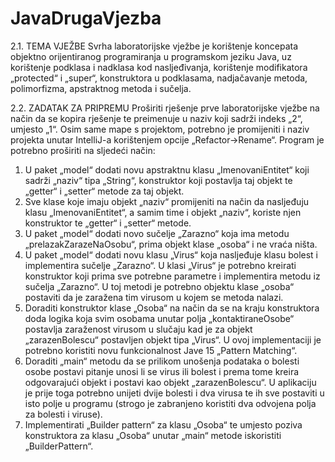 # JavaDrugaVjezba

2.1. TEMA VJEŽBE
Svrha laboratorijske vježbe je korištenje koncepata objektno
orijentiranog programiranja u programskom jeziku Java, uz korištenje
podklasa i nadklasa kod nasljeđivanja, korištenje modifikatora
„protected“ i „super“, konstruktora u podklasama, nadjačavanje metoda,
polimorfizma, apstraktnog metoda i sučelja.

2.2. ZADATAK ZA PRIPREMU
Proširiti rješenje prve laboratorijske vježbe na način da se kopira
rješenje te preimenuje u naziv koji sadrži indeks „2“, umjesto „1“. Osim
same mape s projektom, potrebno je promijeniti i naziv projekta unutar
IntelliJ-a korištenjem opcije „Refactor->Rename“. Program je potrebno
proširiti na sljedeći način:
1. U paket „model“ dodati novu apstraktnu klasu „ImenovaniEntitet“
koji sadrži „naziv“ tipa „String“, konstruktor koji postavlja taj objekt
te „getter“ i „setter“ metode za taj objekt.
2. Sve klase koje imaju objekt „naziv“ promijeniti na način da nasljeđuju
klasu „ImenovaniEntitet“, a samim time i objekt „naziv“, koriste njen
konstruktor te „getter“ i „setter“ metode.
3. U paket „model“ dodati novo sučelje „Zarazno“ koja ima metodu
„prelazakZarazeNaOsobu“, prima objekt klase „osoba“ i ne vraća
ništa.
4. U paket „model“ dodati novu klasu „Virus“ koja nasljeđuje klasu bolest
i implementira sučelje „Zarazno“. U klasi „Virus“ je potrebno kreirati
konstruktor koji prima sve potrebne parametre i implementira
metodu iz sučelja „Zarazno“. U toj metodi je potrebno objektu klase
„osoba“ postaviti da je zaražena tim virusom u kojem se metoda
nalazi.
5. Doraditi konstruktor klase „Osoba“ na način da se na kraju
konstruktora doda logika koja svim osobama unutar polja
„kontaktiraneOsobe“ postavlja zaraženost virusom u slučaju kad je za
objekt „zarazenBolescu“ postavljen objekt tipa „Virus“. U ovoj
implementaciji je potrebno koristiti novu funkcionalnost Jave 15
„Pattern Matching“.
6. Doraditi „main“ metodu da se prilikom unošenja podataka o bolesti
osobe postavi pitanje unosi li se virus ili bolest i prema tome kreira
odgovarajući objekt i postavi kao objekt „zarazenBolescu“. U
aplikaciju je prije toga potrebno unijeti dvije bolesti i dva virusa te ih
sve postaviti u isto polje u programu (strogo je zabranjeno koristiti
dva odvojena polja za bolesti i viruse).
7. Implementirati „Builder pattern“ za klasu „Osoba“ te umjesto poziva
konstruktora za klasu „Osoba“ unutar „main“ metode iskoristiti
„BuilderPattern“.
